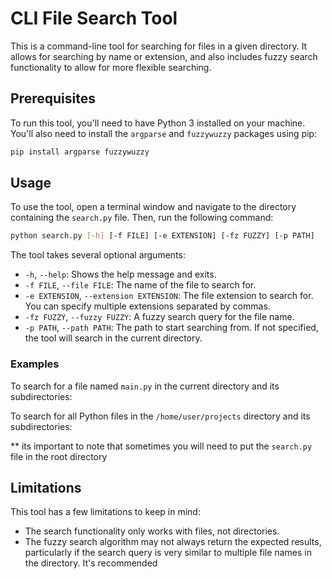 # CLI File Search Tool

This is a command-line tool for searching for files in a given directory. It allows for searching by name or extension, and also includes fuzzy search functionality to allow for more flexible searching.

## Prerequisites

To run this tool, you'll need to have Python 3 installed on your machine. You'll also need to install the `argparse` and `fuzzywuzzy` packages using pip:

```bash
pip install argparse fuzzywuzzy
```


## Usage

To use the tool, open a terminal window and navigate to the directory containing the `search.py` file. Then, run the following command:


```bash
python search.py [-h] [-f FILE] [-e EXTENSION] [-fz FUZZY] [-p PATH]
```


The tool takes several optional arguments:

- `-h`, `--help`: Shows the help message and exits.
- `-f FILE`, `--file FILE`: The name of the file to search for.
- `-e EXTENSION`, `--extension EXTENSION`: The file extension to search for. You can specify multiple extensions separated by commas.
- `-fz FUZZY`, `--fuzzy FUZZY`: A fuzzy search query for the file name.
- `-p PATH`, `--path PATH`: The path to start searching from. If not specified, the tool will search in the current directory.

### Examples

To search for a file named `main.py` in the current directory and its subdirectories:


To search for all Python files in the `/home/user/projects` directory and its subdirectories:

** its important to note that sometimes you will need to put the `search.py` file in the root directory


## Limitations

This tool has a few limitations to keep in mind:

- The search functionality only works with files, not directories.
- The fuzzy search algorithm may not always return the expected results, particularly if the search query is very similar to multiple file names in the directory. It's recommended
